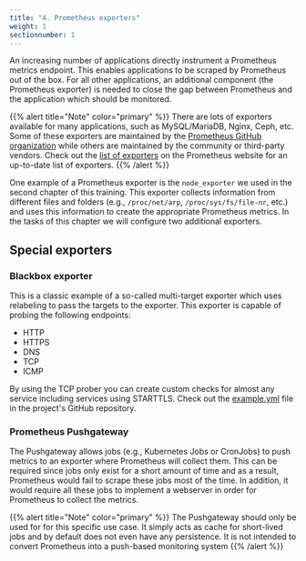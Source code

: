 ```yaml
---
title: "4. Prometheus exporters"
weight: 1
sectionnumber: 1
---
```


An increasing number of applications directly instrument a Prometheus metrics endpoint. This enables applications to be scraped by Prometheus out of the box. For all other applications, an additional component (the Prometheus exporter) is needed to close the gap between Prometheus and the application which should be monitored.

{{% alert title="Note" color="primary" %}}
There are lots of exporters available for many applications, such as MySQL/MariaDB, Nginx, Ceph, etc. Some of these exporters are maintained by the [Prometheus GitHub organization](https://github.com/prometheus?q=exporter) while others are maintained by the community or third-party vendors. Check out the [list of exporters](https://prometheus.io/docs/instrumenting/exporters/) on the Prometheus website for an up-to-date list of exporters.
{{% /alert %}}


One example of a Prometheus exporter is the `node_exporter` we used in the second chapter of this training. This exporter collects information from different files and folders (e.g., `/proc/net/arp`, `/proc/sys/fs/file-nr`, etc.) and uses this information to create the appropriate Prometheus metrics.
In the tasks of this chapter we will configure two additional exporters.

## Special exporters

### Blackbox exporter

This is a classic example of a so-called multi-target exporter which uses relabeling to pass the targets to the exporter. This exporter is capable of probing the following endpoints:

* HTTP
* HTTPS
* DNS
* TCP
* ICMP

By using the TCP prober you can create custom checks for almost any service including services using STARTTLS. Check out the [example.yml](https://github.com/prometheus/blackbox_exporter/blob/master/example.yml) file in the project's GitHub repository.

### Prometheus Pushgateway

The Pushgateway allows jobs (e.g., Kubernetes Jobs or CronJobs) to push metrics to an exporter where Prometheus will collect them. This can be required since jobs only exist for a short amount of time and as a result, Prometheus would fail to scrape these jobs most of the time. In addition, it would require all these jobs to implement a webserver in order for Prometheus to collect the metrics.

{{% alert title="Note" color="primary" %}}
The Pushgateway should only be used for for this specific use case. It simply acts as cache for short-lived jobs and by default does not even have any persistence. It is not intended to convert Prometheus into a push-based monitoring system
{{% /alert %}}
